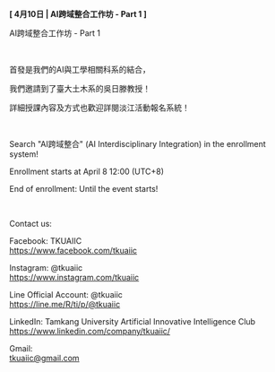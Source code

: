 **[ 4月10日 | AI跨域整合工作坊 - Part 1 ]**

AI跨域整合工作坊 - Part 1

&nbsp;

首發是我們的AI與工學相關科系的結合，

我們邀請到了臺大土木系的吳日滕教授！

詳細授課內容及方式也歡迎詳閱淡江活動報名系統！

&nbsp;

Search "AI跨域整合" (AI Interdisciplinary Integration) in the enrollment system!

Enrollment starts at April 8 12:00 (UTC+8)

End of enrollment: Until the event starts!

&nbsp;

Contact us:

Facebook: TKUAIIC <br />https://www.facebook.com/tkuaiic

Instagram: @tkuaiic <br />https://www.instagram.com/tkuaiic

Line Official Account: @tkuaiic <br />https://line.me/R/ti/p/@tkuaiic

LinkedIn: Tamkang University Artificial Innovative Intelligence Club <br />https://www.linkedin.com/company/tkuaiic/

Gmail: <br />tkuaiic@gmail.com
